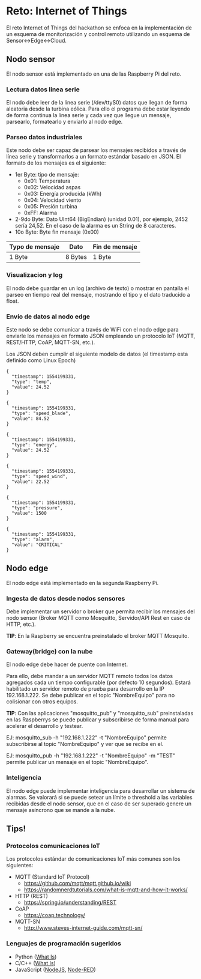 # Reto: Internet of Things

El reto Internet of Things del hackathon se enfoca en la implementación de un esquema de monitorización y control remoto utilizando un esquema de Sensor<->Edge<->Cloud.

## Nodo sensor
El nodo sensor está implementado en una de las Raspberry Pi del reto. 

### Lectura datos linea serie
El nodo debe leer de la linea serie (/dev/ttyS0) datos que llegan de forma aleatoria desde la turbina eólica. Para ello el programa debe estar leyendo de forma continua la linea serie y cada vez que llegue un mensaje, parsearlo, formatearlo y enviarlo al nodo edge.

### Parseo datos industriales
Este nodo debe ser capaz de parsear los mensajes recibidos a través de línea serie y transformarlos a un formato estándar basado en JSON.
El formato de los mensajes es el siguiente:
- 1er Byte: tipo de mensaje:
  - 0x01: Temperatura
  - 0x02: Velocidad aspas
  - 0x03: Energía producida (kWh)
  - 0x04: Velocidad viento
  - 0x05: Presión turbina
  - 0xFF: Alarma
- 2-9do Byte: Dato UInt64 (BigEndian) (unidad 0.01), por ejemplo, 2452 sería 24,52. En el caso de la alarma es un String de 8 caracteres.
- 10o Byte: Byte fin mensaje (0x00)

| Typo de mensaje | Dato | Fin de mensaje |
| --- | --- | --- |
| 1 Byte | 8 Bytes | 1 Byte |

### Visualizacion y log
El nodo debe guardar en un log (archivo de texto) o mostrar en pantalla el parseo en tiempo real del mensaje, mostrando el tipo y el dato traducido a float.

### Envío de datos al nodo edge
Este nodo se debe comunicar a través de WiFi con el nodo edge para enviarle los mensajes en formato JSON empleando un protocolo IoT (MQTT, REST/HTTP, CoAP, MQTT-SN, etc.).

Los JSON deben cumplir el siguiente modelo de datos (el timestamp esta definido como Linux Epoch)
```
{
  "timestamp": 1554199331,
  "type": "temp",
  "value": 24.52
}
```
```
{
  "timestamp": 1554199331,
  "type": "speed_blade",
  "value": 84.52
}
```
```
{
  "timestamp": 1554199331,
  "type": "energy",
  "value": 24.52
}
```
```
{
  "timestamp": 1554199331,
  "type": "speed_wind",
  "value": 22.52
}
```
```
{
  "timestamp": 1554199331,
  "type": "pressure",
  "value": 1500
}
```
```
{
  "timestamp": 1554199331,
  "type": "alarm",
  "value": "CRITICAL"
}
```

## Nodo edge
El nodo edge está implementado en la segunda Raspberry Pi.

### Ingesta de datos desde nodos sensores
Debe implementar un servidor o broker que permita recibir los mensajes del nodo sensor (Broker MQTT como Mosquitto, Servidor/API Rest en caso de HTTP, etc.).

**TIP**: En la Raspberry se encuentra preinstalado el broker MQTT Mosquito.

### Gateway(bridge) con la nube
El nodo edge debe hacer de puente con Internet. 

Para ello, debe mandar a un servidor MQTT remoto todos los datos agregados cada un tiempo configurable (por defecto 10 segundos).
Estará habilitado un servidor remoto de prueba para desarrollo en la IP 192.168.1.222. Se debe publicar en el topic "NombreEquipo" para no colisionar con otros equipos.

**TIP**: Con las aplicaciones "mosquitto_pub" y "mosquitto_sub" preinstaladas en las Raspberrys se puede publicar y subscribirse de forma manual para acelerar el desarrollo y testear.

EJ: mosquitto_sub -h "192.168.1.222" -t "NombreEquipo" permite subscribirse al topic "NombreEquipo" y ver que se recibe en el.

EJ: mosquitto_pub -h "192.168.1.222" -t "NombreEquipo" -m "TEST" permite publicar un mensaje en el topic "NombreEquipo".

### Inteligencia
El nodo edge puede implementar inteligencia para desarrollar un sistema de alarmas. Se valorará si se puede setear un límite o threshold a las variables recibidas desde el nodo sensor, que en el caso de ser superado genere un mensaje asíncrono que se mande a la nube.

## Tips!
### Protocolos comunicaciones IoT
Los protocolos estándar de comunicaciones IoT más comunes son los siguientes:

- MQTT (Standard IoT Protocol)
  - https://github.com/mqtt/mqtt.github.io/wiki
  - https://randomnerdtutorials.com/what-is-mqtt-and-how-it-works/
- HTTP (REST)
  - https://spring.io/understanding/REST
- CoAP
  - https://coap.technology/
- MQTT-SN
  - http://www.steves-internet-guide.com/mqtt-sn/

### Lenguajes de programación sugeridos
- Python ([What Is](https://www.python.org/))
- C/C++ ([What Is](https://www.programiz.com/c-programming))
- JavaScript ([NodeJS](https://nodejs.org/en/about/), [Node-RED](https://nodered.org/))
